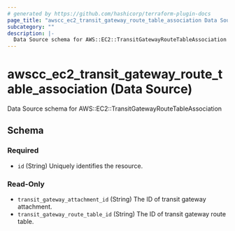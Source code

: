```yaml
---
# generated by https://github.com/hashicorp/terraform-plugin-docs
page_title: "awscc_ec2_transit_gateway_route_table_association Data Source - terraform-provider-awscc"
subcategory: ""
description: |-
  Data Source schema for AWS::EC2::TransitGatewayRouteTableAssociation
---
```


# awscc_ec2_transit_gateway_route_table_association (Data Source)

Data Source schema for AWS::EC2::TransitGatewayRouteTableAssociation



<!-- schema generated by tfplugindocs -->
## Schema

### Required

- `id` (String) Uniquely identifies the resource.

### Read-Only

- `transit_gateway_attachment_id` (String) The ID of transit gateway attachment.
- `transit_gateway_route_table_id` (String) The ID of transit gateway route table.
